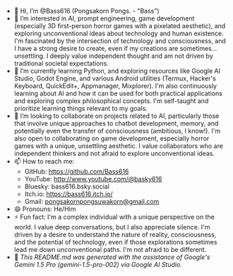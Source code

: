 - 👋 Hi, I’m @Bass616 (Pongsakorn Pongs. - "Bass")
- 👀 I’m interested in AI, prompt engineering, game development (especially 3D first-person horror games with a pixelated aesthetic), and exploring unconventional ideas about technology and human existence. I'm fascinated by the intersection of technology and consciousness, and I have a strong desire to create, even if my creations are sometimes... unsettling. I deeply value independent thought and am not driven by traditional societal expectations.
- 🌱 I’m currently learning Python, and exploring resources like Google AI Studio, Godot Engine, and various Android utilities (Termux, Hacker's Keyboard, QuickEdit+, Appmanager, Mixplorer). I'm also continuously learning about AI and how it can be used for both practical applications and exploring complex philosophical concepts. I'm self-taught and prioritize learning things relevant to my goals.
- 💞️ I’m looking to collaborate on projects related to AI, particularly those that involve unique approaches to chatbot development, memory, and potentially even the transfer of consciousness (ambitious, I know!). I'm also open to collaborating on game development, especially horror games with a unique, unsettling aesthetic. I value collaborators who are independent thinkers and not afraid to explore unconventional ideas.
- 📫 How to reach me:
    - GitHub: https://github.com/Bass616
    - YouTube: http://www.youtube.com/@basky616
    - Bluesky: bass616.bsky.social
    - Itch.io: https://bass616.itch.io/
    - Gmail: pongsakornpongsuwakorn@gmail.com
- 😄 Pronouns: He/Him
- ⚡ Fun fact: I'm a complex individual with a unique perspective on the world. I value deep conversations, but I also appreciate silence. I'm driven by a desire to understand the nature of reality, consciousness, and the potential of technology, even if those explorations sometimes lead me down unconventional paths. I'm not afraid to be different.
- 🤖 *This README.md was generated with the assistance of Google's Gemini 1.5 Pro (gemini-1.5-pro-002) via Google AI Studio.*

<!---
Bass616/Bass616 is a ✨ special ✨ repository because its `README.md` (this file) appears on your GitHub profile.
You can click the Preview link to take a look at your changes.
--->
